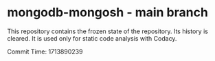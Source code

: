 # mongodb-mongosh - main branch

This repository contains the frozen state of the repository.
Its history is cleared. It is used only for static code
analysis with Codacy.

Commit Time: 1713890239